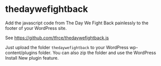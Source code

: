 thedaywefightback
=================

Add the javascript code from The Day We Fight Back painlessly to the footer of your WordPress site.

See https://github.com/tfrce/thedaywefightback.js

Just upload the folder `thedaywefightback` to your WordPress wp-content/plugins folder.  You can also zip the folder and use the WordPress Install New plugin feature.
